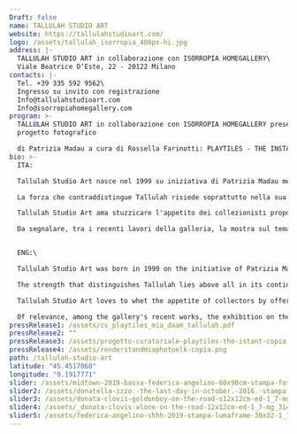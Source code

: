 ```yaml
---
Draft: false
name: TALLULAH STUDIO ART
website: https://tallulahstudioart.com/
logo: /assets/tallulah_isorropia_400px-hi.jpg
address: |-
  TALLULAH STUDIO ART in collaborazione con ISORROPIA HOMEGALLERY\
  Viale Beatrice D’Este, 22 - 20122 Milano
contacts: |-
  Tel. +39 335 592 9562\
  Ingresso su invito con registrazione 
  Info@tallulahstudioart.com
  Info@isorropiahomegallery.com
program: >-
  TALLULAH STUDIO ART in collaborazione con ISORROPIA HOMEGALLERY presenta il
  progetto fotografico

  di Patrizia Madau a cura di Rossella Farinotti: PLAYTILES - THE INSTANT. Fotografie di Donata Clovis, Donatella Izzo e Federica Angelino
bio: >-
  ITA:

  Tallulah Studio Art nasce nel 1999 su iniziativa di Patrizia Madau mente creativa, consulente di arte, design e fotografia. Da sempre alla ricerca di giovani talenti emergenti, dedica attenzione alle proposte delle nuove generazioni, promuovendo forma e materia nel design e nell’arte contemporanea.

  La forza che contraddistingue Tallulah risiede soprattutto nella sua continua evoluzione estetica e nella capacità di esprimere sempre e concretamente i risultati di una ricerca costante, rispettando le diversità in ogni loro espressione.

  Tallulah Studio Art ama stuzzicare l'appetito dei collezionisti proponendo opere di indiscussa creatività e valenza artistica e si impegna inoltre a facilitare i primi passi dei nuovi acquirenti nel mondo dell'arte.

  Da segnalare, tra i recenti lavori della galleria, la mostra sul tema “Change - The Imaginative cells ” a supporto della comunità LGBT in collaborazione con Arcus Pride Art Milano - per Clifford Chance. Tallulah Studio collabora con giovani artisti presenti nel recente panorama internazionale come Donatella Izzo, Federico Unia, Donata Clovis, Federica Angelino, Patrick Corrado,, Riccardo Bonfadini, Floris Andrea, Ian Gamache, Fabio Roncato, Andrea Milano, Maria Giovanna Morelli, Donata Clovis, Daria Dziecielewska Mc Douglas, Jono Nussbaum, Jordi Suñé Ferrús, Furio Agiman, Claudio Magrassi, Michele Ardito, Mauro Vettore, Giampiero Gasparini. 


  ENG:\

  Tallulah Studio Art was born in 1999 on the initiative of Patrizia Madau creative mind, consultant on art, design and photography. Always looking for emerging young talents, it pays attention to the proposals of the new generations, promoting forms and materials in design and contemporary art.

  The strength that distinguishes Tallulah lies above all in its continuous aesthetic evolution and in the ability to always and concretely express the results of constant research, respecting the diversity in all its expressions.

  Tallulah Studio Art loves to whet the appetite of collectors by offering works of undisputed creativity and artistic value and it is also committed to facilitating the first steps of new buyers in the world of art.

  Of relevance, among the gallery's recent works, the exhibition on the theme "Change - The Imaginative cells" in support of the LGBT community in collaboration with Arcus Pride Art Milan - for Clifford Chance. Tallulah Studio collaborates with young artists present in the recent international panorama such as Donatella Izzo, Federico Unia, Donata Clovis, Federica Angelino, Patrick Corrado ,, Riccardo Bonfadini, Floris Andrea, Ian Gamache, Fabio Roncato, Andrea Milano, Maria Giovanna Morelli, Donata Clovis, Daria Dziecielewska Mc Douglas, Jono Nussbaum, Jordi Suñé Ferrús, Furio Agiman, Claudio Magrassi, Michele Ardito, Mauro Vettore, Giampiero Gasparini.
pressRelease1: /assets/cs_playtiles_mia_daam_tallulah.pdf
pressRelease2: ""
pressRelease3: /assets/progetto-curatoriale-playtiles-the-istant-copia.pdf
pressRelease4: /assets/renderstandmiaphotoelk-copia.png
path: /tallulah-studio-art
latitude: "45.4517060"
longitude: "9.1917771"
slider: /assets/midtown-2019-bassa-federica-angelino-60x90cm-stampa-fotografica-baryta-ed-2_10-copia-3.jpeg
slider2: /assets/donatella-izzo.-the-last-day-in-october.-2016.-stampa-giclèe-su-carta-100-cotone-cm45x60-ed.-2_10-copia.jpeg
slider3: /assets/donata-clovis-goldenboy-on-the-road-s12x12cm-ed-1_7-mg_3149-simg_8689-copia.jpeg
slider4: /assets/_donata-clovis-alone-on-the-road-12x12cm-ed-1_7-mg_3149-mg_4573-copia.jpeg
slider5: /assets/federica-angelino-shhh-2019-stampa-lumaframe-30x32-1_10-copia-2.jpg
---
```

